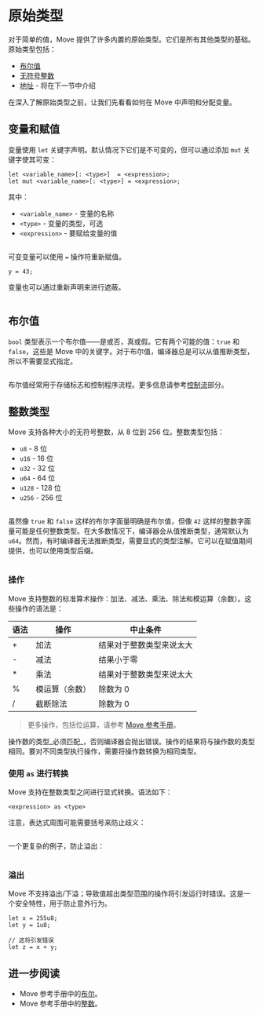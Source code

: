 # 原始类型

<!-- TODO: Shall we split this into two pages? Maybe give an overview and focus more on specifics? -->

对于简单的值，Move 提供了许多内置的原始类型。它们是所有其他类型的基础。原始类型包括：

- [布尔值](#booleans)
- [无符号整数](#integer-types)
- [地址](./address) - 将在下一节中介绍

在深入了解原始类型之前，让我们先看看如何在 Move 中声明和分配变量。

## 变量和赋值

变量使用 `let` 关键字声明。默认情况下它们是不可变的，但可以通过添加 `mut` 关键字使其可变：

```
let <variable_name>[: <type>]  = <expression>;
let mut <variable_name>[: <type>] = <expression>;
```

其中：

- `<variable_name>` - 变量的名称
- `<type>` - 变量的类型，可选
- `<expression>` - 要赋给变量的值

```move file=packages/samples/sources/move-basics/primitive-types.move anchor=variables_and_assignment

```

可变变量可以使用 `=` 操作符重新赋值。

```move
y = 43;
```

变量也可以通过重新声明来进行遮蔽。

```move file=packages/samples/sources/move-basics/primitive-types.move anchor=shadowing

```

## 布尔值

`bool` 类型表示一个布尔值——是或否，真或假。它有两个可能的值：`true` 和 `false`，这些是 Move 中的关键字。对于布尔值，编译器总是可以从值推断类型，所以不需要显式指定。

```move file=packages/samples/sources/move-basics/primitive-types.move anchor=boolean

```

布尔值经常用于存储标志和控制程序流程。更多信息请参考[控制流](./control-flow)部分。

## 整数类型

Move 支持各种大小的无符号整数，从 8 位到 256 位。整数类型包括：

- `u8` - 8 位
- `u16` - 16 位
- `u32` - 32 位
- `u64` - 64 位
- `u128` - 128 位
- `u256` - 256 位

```move file=packages/samples/sources/move-basics/primitive-types.move anchor=integers

```

虽然像 `true` 和 `false` 这样的布尔字面量明确是布尔值，但像 `42` 这样的整数字面量可能是任何整数类型。在大多数情况下，编译器会从值推断类型，通常默认为 `u64`。然而，有时编译器无法推断类型，需要显式的类型注解。它可以在赋值期间提供，也可以使用类型后缀。

```move file=packages/samples/sources/move-basics/primitive-types.move anchor=integer_explicit_type

```

### 操作

Move 支持整数的标准算术操作：加法、减法、乘法、除法和模运算（余数）。这些操作的语法是：

| 语法   | 操作           | 中止条件                      |
| ------ | -------------- | ----------------------------- |
| +      | 加法           | 结果对于整数类型来说太大      |
| -      | 减法           | 结果小于零                    |
| \*     | 乘法           | 结果对于整数类型来说太大      |
| %      | 模运算（余数） | 除数为 0                      |
| /      | 截断除法       | 除数为 0                      |

> 更多操作，包括位运算，请参考
> [Move 参考手册](./../../reference/primitive-types/integers#bitwise)。

操作数的类型_必须匹配_，否则编译器会抛出错误。操作的结果将与操作数的类型相同。要对不同类型执行操作，需要将操作数转换为相同类型。

<!-- TODO: add examples + parentheses for arithmetic operations -->
<!-- TODO: add bitwise operators -->

### 使用 `as` 进行转换

Move 支持在整数类型之间进行显式转换。语法如下：

```move
<expression> as <type>
```

注意，表达式周围可能需要括号来防止歧义：

```move file=packages/samples/sources/move-basics/primitive-types.move anchor=cast_as

```

一个更复杂的例子，防止溢出：

```move file=packages/samples/sources/move-basics/primitive-types.move anchor=overflow

```

### 溢出

Move 不支持溢出/下溢；导致值超出类型范围的操作将引发运行时错误。这是一个安全特性，用于防止意外行为。

```move
let x = 255u8;
let y = 1u8;

// 这将引发错误
let z = x + y;
```

## 进一步阅读

- Move 参考手册中的[布尔](./../../reference/primitive-types/bool)。
- Move 参考手册中的[整数](./../../reference/primitive-types/integers)。